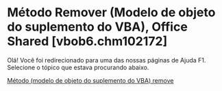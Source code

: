 
# Método Remover (Modelo de objeto do suplemento do VBA), Office Shared [vbob6.chm102172]

Olá! Você foi redirecionado para uma das nossas páginas de Ajuda F1. Selecione o tópico que estava procurando abaixo.

[Método (modelo de objeto do suplemento do VBA) remove](http://msdn.microsoft.com/library/acc163b9-e5ad-ef39-013a-614fc24bcde1%28Office.15%29.aspx)
